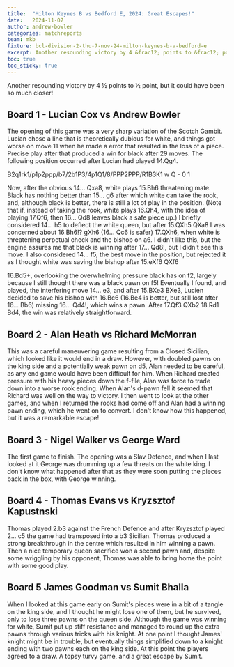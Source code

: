 ```yaml
---
title:  "Milton Keynes B vs Bedford E, 2024: Great Escapes!"
date:   2024-11-07
author: andrew-bowler
categories: matchreports
team: mkb
fixture: bcl-division-2-thu-7-nov-24-milton-keynes-b-v-bedford-e
excerpt: Another resounding victory by 4 &frac12; points to &frac12; point, but it could have been so much closer!
toc: true
toc_sticky: true
---
```


Another resounding victory by 4 &frac12; points to &frac12; point, but it could have been so much closer!

<h2 id="board-1">Board 1 - Lucian Cox vs Andrew Bowler</h2>

The opening of this game was a very sharp variation of the Scotch Gambit.
Lucian chose a line that is theoretically dubious for white, and things got
worse on move 11 when he made a error that resulted in the loss of a piece.
Precise play after that produced a win for black after 29 moves.
The following position occurred after Lucian had played 14.Qg4.

<div class="fen-position">B2q1rk1/p1p2ppp/b7/2b1P3/4p1Q1/8/PPP2PPP/R1B3K1 w Q - 0 1</div>

Now, after the obvious 14... Qxa8, white plays 15.Bh6 threatening mate.
Black has nothing better than 15... g6 after which white can take the rook,
and, although black is better, there is still a lot of play in the position.
(Note that if, instead of taking the rook, white plays 16.Qh4, with the idea
of playing 17.Qf6, then 16... Qd8 leaves black a safe piece up.) I briefly
considered 14... h5 to deflect the white queen, but after 15.QXh5 QXa8 I
was concerned about 16.Bh6!? gXh6 (16... Qc6 is safer) 17.QXh6, when
white is threatening perpetual check and the bishop on a6. I didn't like
this, but the engine assures me that black is winning after 17... Qd8!, but I
didn't see this move. I also considered 14... f5, the best move in the position,
but rejected it as I thought white was saving the bishop after 15.eXf6 QXf6

16.Bd5+, overlooking the overwhelming pressure black has on f2, largely
because I still thought there was a black pawn on f5! Eventually I found,
and played, the interfering move 14... e3, and after 15.BXe3 BXe3, Lucien
decided to save his bishop with 16.Bc6 (16.Be4 is better, but still lost after
16... Bb6) missing 16... Qd4!, which wins a pawn. After 17.Qf3 QXb2
18.Rd1 Bd4, the win was relatively straightforward.

<h2 id="board-2">Board 2 - Alan Heath vs Richard McMorran</h2>

This was a careful maneuvering game resulting from a Closed Sicilian, which
looked like it would end in a draw. However, with doubled pawns on the king
side and a potentially weak pawn on d5, Alan needed to be careful, as any
end game would have been difficult for him. When Richard created pressure
with his heavy pieces down the f-file, Alan was force to trade down into a
worse rook ending. When Alan's d-pawn fell it seemed that Richard was well
on the way to victory. I then went to look at the other games, and when
I returned the rooks had come off and Alan had a winning pawn ending,
which he went on to convert. I don't know how this happened, but it was a
remarkable escape!

<h2 id="board-1">Board 3 - Nigel Walker vs George Ward</h2>

The first game to finish. The opening was a Slav Defence, and when I last
looked at it George was drumming up a few threats on the white king. I
don't know what happened after that as they were soon putting the pieces
back in the box, with George winning.

<h2 id="board-1">Board 4 - Thomas Evans vs Kryzsztof Kapustnski</h2>

Thomas played 2.b3 against the French Defence and after Kryzsztof played
2... c5 the game had transposed into a b3 Sicilian. Thomas produced a
strong breakthrough in the centre which resulted in him winning a pawn.
Then a nice temporary queen sacrifice won a second pawn and, despite some
wriggling by his opponent, Thomas was able to bring home the point with
some good play.

<h2 id="board-5">Board 5 James Goodman vs Sumit Bhalla</h2>

When I looked at this game early on Sumit's pieces were in a bit of a tangle
on the king side, and I thought he might lose one of them, but he survived,
only to lose three pawns on the queen side. Although the game was winning
for white, Sumit put up stiff resistance and managed to round up the extra
pawns through various tricks with his knight. At one point I thought James'
knight might be in trouble, but eventually things simplified down to a knight
ending with two pawns each on the king side. At this point the players agreed
to a draw. A topsy turvy game, and a great escape by Sumit.